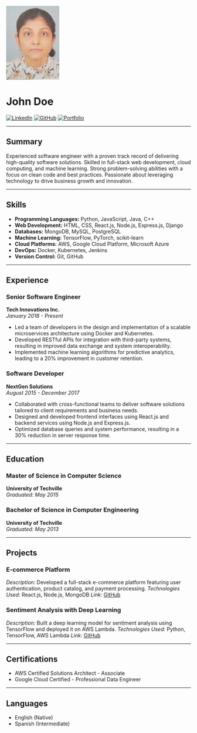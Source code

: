 ![Profile Picture](https://github.com/ChandinaNilukshi1/My-Digital-CV/blob/main/Screenshot%202024-02-01%20224521.png)
# John Doe

[![LinkedIn](https://img.shields.io/badge/LinkedIn-johndoe-blue)](https://www.linkedin.com/in/johndoe/)
[![GitHub](https://img.shields.io/badge/GitHub-johndoe-black)](https://github.com/johndoe/)
[![Portfolio](https://img.shields.io/badge/Portfolio-johndoe-black)](https://www.johndoe.com/)

---

## Summary

Experienced software engineer with a proven track record of delivering high-quality software solutions. Skilled in full-stack web development, cloud computing, and machine learning. Strong problem-solving abilities with a focus on clean code and best practices. Passionate about leveraging technology to drive business growth and innovation.

---

## Skills

- **Programming Languages:** Python, JavaScript, Java, C++
- **Web Development:** HTML, CSS, React.js, Node.js, Express.js, Django
- **Databases:** MongoDB, MySQL, PostgreSQL
- **Machine Learning:** TensorFlow, PyTorch, scikit-learn
- **Cloud Platforms:** AWS, Google Cloud Platform, Microsoft Azure
- **DevOps:** Docker, Kubernetes, Jenkins
- **Version Control:** Git, GitHub

---

## Experience

### Senior Software Engineer  
**Tech Innovations Inc.**  
_January 2018 - Present_

- Led a team of developers in the design and implementation of a scalable microservices architecture using Docker and Kubernetes.
- Developed RESTful APIs for integration with third-party systems, resulting in improved data exchange and system interoperability.
- Implemented machine learning algorithms for predictive analytics, leading to a 20% improvement in customer retention.

### Software Developer  
**NextGen Solutions**  
_August 2015 - December 2017_

- Collaborated with cross-functional teams to deliver software solutions tailored to client requirements and business needs.
- Designed and developed frontend interfaces using React.js and backend services using Node.js and Express.js.
- Optimized database queries and system performance, resulting in a 30% reduction in server response time.

---

## Education

### Master of Science in Computer Science  
**University of Techville**  
_Graduated: May 2015_

### Bachelor of Science in Computer Engineering  
**University of Techville**  
_Graduated: May 2013_

---

## Projects

### E-commerce Platform
_Description:_ Developed a full-stack e-commerce platform featuring user authentication, product catalog, and payment processing.
_Technologies Used:_ React.js, Node.js, MongoDB
_Link:_ [GitHub](https://github.com/johndoe/ecommerce-platform)

### Sentiment Analysis with Deep Learning
_Description:_ Built a deep learning model for sentiment analysis using TensorFlow and deployed it on AWS Lambda.
_Technologies Used:_ Python, TensorFlow, AWS Lambda
_Link:_ [GitHub](https://github.com/johndoe/sentiment-analysis)

---

## Certifications

- AWS Certified Solutions Architect - Associate
- Google Cloud Certified - Professional Data Engineer

---

## Languages

- English (Native)
- Spanish (Intermediate)
